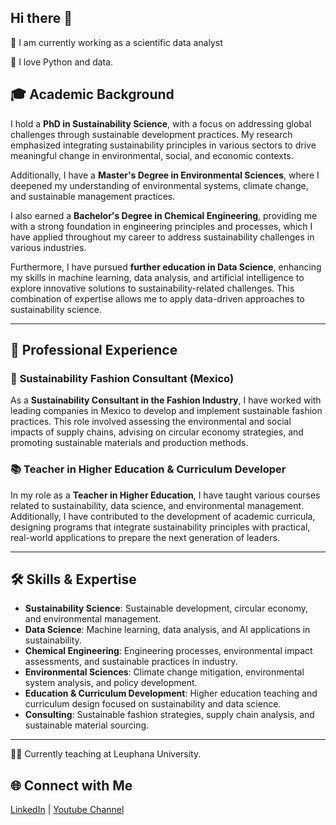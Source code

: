 ## Hi there 👋

🔭 I am currently working as a scientific data analyst

💌 I love Python and data.


## 🎓 **Academic Background**

I hold a **PhD in Sustainability Science**, with a focus on addressing global challenges through sustainable development practices. My research emphasized integrating sustainability principles in various sectors to drive meaningful change in environmental, social, and economic contexts.

Additionally, I have a **Master's Degree in Environmental Sciences**, where I deepened my understanding of environmental systems, climate change, and sustainable management practices.

I also earned a **Bachelor's Degree in Chemical Engineering**, providing me with a strong foundation in engineering principles and processes, which I have applied throughout my career to address sustainability challenges in various industries.

Furthermore, I have pursued **further education in Data Science**, enhancing my skills in machine learning, data analysis, and artificial intelligence to explore innovative solutions to sustainability-related challenges. This combination of expertise allows me to apply data-driven approaches to sustainability science.

---

## 💼 **Professional Experience**

### 🌿 **Sustainability Fashion Consultant (Mexico)**
As a **Sustainability Consultant in the Fashion Industry**, I have worked with leading companies in Mexico to develop and implement sustainable fashion practices. This role involved assessing the environmental and social impacts of supply chains, advising on circular economy strategies, and promoting sustainable materials and production methods.

### 📚 **Teacher in Higher Education & Curriculum Developer**
In my role as a **Teacher in Higher Education**, I have taught various courses related to sustainability, data science, and environmental management. Additionally, I have contributed to the development of academic curricula, designing programs that integrate sustainability principles with practical, real-world applications to prepare the next generation of leaders.

---

## 🛠 **Skills & Expertise**
- **Sustainability Science**: Sustainable development, circular economy, and environmental management.
- **Data Science**: Machine learning, data analysis, and AI applications in sustainability.
- **Chemical Engineering**: Engineering processes, environmental impact assessments, and sustainable practices in industry.
- **Environmental Sciences**: Climate change mitigation, environmental system analysis, and policy development.
- **Education & Curriculum Development**: Higher education teaching and curriculum design focused on sustainability and data science.
- **Consulting**: Sustainable fashion strategies, supply chain analysis, and sustainable material sourcing.

---

👨‍🏫 Currently teaching at Leuphana University.

## 🌐 **Connect with Me**
[LinkedIn](www.linkedin.com/in/jorge-gustavo-rodríguez-aboytes-098849b4) | [Youtube Channel](https://www.youtube.com/@datagus)
